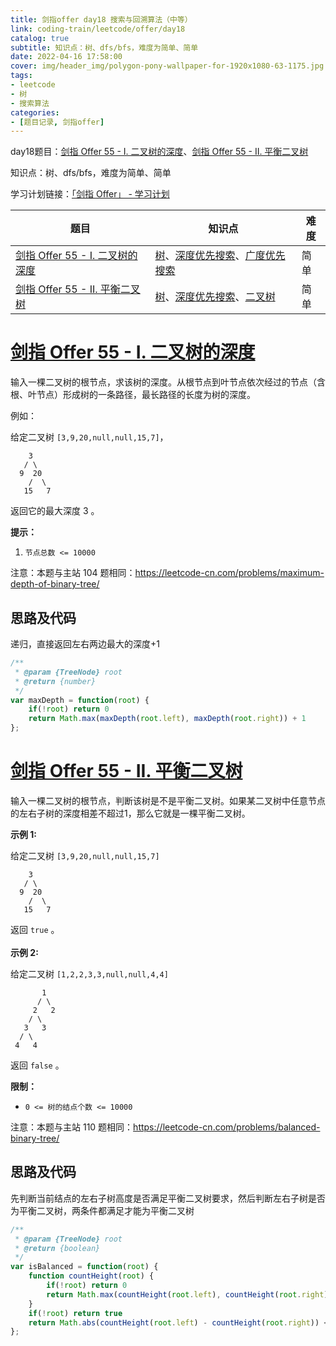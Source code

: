```yaml
---
title: 剑指offer day18 搜索与回溯算法（中等）
link: coding-train/leetcode/offer/day18
catalog: true
subtitle: 知识点：树、dfs/bfs，难度为简单、简单
date: 2022-04-16 17:58:00
cover: img/header_img/polygon-pony-wallpaper-for-1920x1080-63-1175.jpg
tags:
- leetcode
- 树
- 搜索算法
categories:
- [题目记录, 剑指offer]
---
```

day18题目：[剑指 Offer 55 - I. 二叉树的深度](https://leetcode-cn.com/problems/er-cha-shu-de-shen-du-lcof/)、[剑指 Offer 55 - II. 平衡二叉树](https://leetcode-cn.com/problems/ping-heng-er-cha-shu-lcof/)

知识点：树、dfs/bfs，难度为简单、简单

学习计划链接：[「剑指 Offer」 - 学习计划](https://leetcode-cn.com/study-plan/lcof/?progress=7jn70jr)

| 题目 | 知识点 | 难度 |
| --- | ---- | ---- |
| [剑指 Offer 55 - I. 二叉树的深度](https://leetcode-cn.com/problems/er-cha-shu-de-shen-du-lcof/) | [树](https://leetcode-cn.com/tag/tree)、[深度优先搜索](https://leetcode-cn.com/tag/depth-first-search)、[广度优先搜索](https://leetcode-cn.com/tag/breadth-first-search) | 简单 |
| [剑指 Offer 55 - II. 平衡二叉树](https://leetcode-cn.com/problems/ping-heng-er-cha-shu-lcof/) | [树](https://leetcode-cn.com/tag/tree)、[深度优先搜索](https://leetcode-cn.com/tag/depth-first-search)、[二叉树](https://leetcode-cn.com/tag/binary-tree) |简单 |

# [剑指 Offer 55 - I. 二叉树的深度](https://leetcode-cn.com/problems/er-cha-shu-de-shen-du-lcof/)

输入一棵二叉树的根节点，求该树的深度。从根节点到叶节点依次经过的节点（含根、叶节点）形成树的一条路径，最长路径的长度为树的深度。

例如：

给定二叉树 `[3,9,20,null,null,15,7]`，

```
    3
   / \
  9  20
    /  \
   15   7
```

返回它的最大深度 3 。

**提示：**

1.  `节点总数 <= 10000`

注意：本题与主站 104 题相同：<https://leetcode-cn.com/problems/maximum-depth-of-binary-tree/>

## 思路及代码
递归，直接返回左右两边最大的深度+1
```javascript
/**
 * @param {TreeNode} root
 * @return {number}
 */
var maxDepth = function(root) {
    if(!root) return 0
    return Math.max(maxDepth(root.left), maxDepth(root.right)) + 1
};
```

# [剑指 Offer 55 - II. 平衡二叉树](https://leetcode-cn.com/problems/ping-heng-er-cha-shu-lcof/)

输入一棵二叉树的根节点，判断该树是不是平衡二叉树。如果某二叉树中任意节点的左右子树的深度相差不超过1，那么它就是一棵平衡二叉树。

**示例 1:**

给定二叉树 `[3,9,20,null,null,15,7]`

```
    3
   / \
  9  20
    /  \
   15   7
```

返回 `true` 。\
\
**示例 2:**

给定二叉树 `[1,2,2,3,3,null,null,4,4]`

```
       1
      / \
     2   2
    / \
   3   3
  / \
 4   4
```

返回 `false` 。

**限制：**

-   `0 <= 树的结点个数 <= 10000`

注意：本题与主站 110 题相同：<https://leetcode-cn.com/problems/balanced-binary-tree/>

## 思路及代码
先判断当前结点的左右子树高度是否满足平衡二叉树要求，然后判断左右子树是否为平衡二叉树，两条件都满足才能为平衡二叉树
```javascript
/**
 * @param {TreeNode} root
 * @return {boolean}
 */
var isBalanced = function(root) {
    function countHeight(root) {
        if(!root) return 0
        return Math.max(countHeight(root.left), countHeight(root.right)) + 1
    }
    if(!root) return true
    return Math.abs(countHeight(root.left) - countHeight(root.right)) <= 1 && isBalanced(root.left) && isBalanced(root.right)
};
```